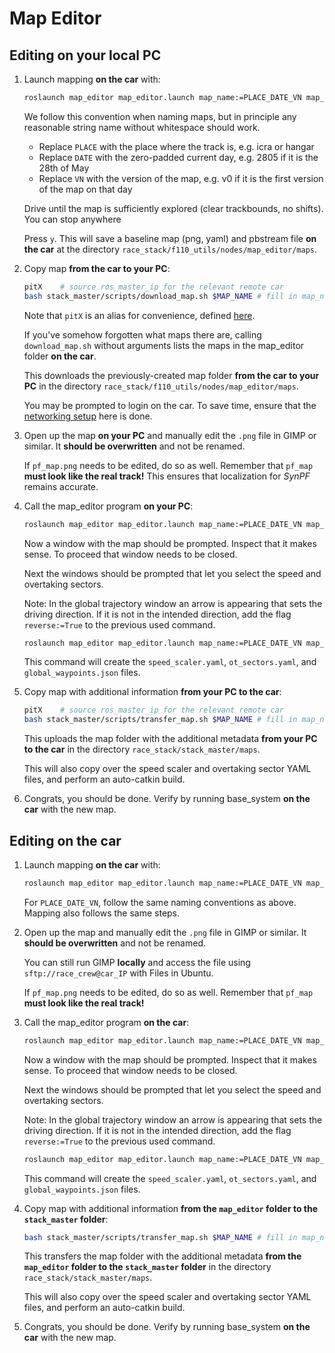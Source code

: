 # Map Editor

<!-- Mapping Workflow: ![pic](media/workflow.jpg) -->

## Editing on your local PC
1. Launch mapping **on the car** with:
    ```bash
    roslaunch map_editor map_editor.launch map_name:=PLACE_DATE_VN map_editor_mapping:=True
    ```
    We follow this convention when naming maps, but in principle any reasonable string name without whitespace should work.

    - Replace `PLACE` with the place where the track is, e.g. icra or hangar
    - Replace `DATE` with the zero-padded current day, e.g. 2805 if it is the 28th of May
    - Replace `VN` with the version of the map, e.g. v0 if it is the first version of the map on that day

    Drive until the map is sufficiently explored (clear trackbounds, no shifts). You can stop anywhere

    Press `y`. This will save a baseline map (png, yaml) and pbstream file **on the car** at the directory `race_stack/f110_utils/nodes/map_editor/maps`.

2. Copy map **from the car to your PC**:
    ```bash
    pitX    # source ros_master_ip for the relevant remote car
    bash stack_master/scripts/download_map.sh $MAP_NAME # fill in map_name accordingly
    ```
    Note that `pitX` is an alias for convenience, defined [here](https://git.ee.ethz.ch/pbl/research/f1tenth/race_stack/-/wikis/Pit-Starter-Usage).

    If you've somehow forgotten what maps there are, calling `download_map.sh` without arguments lists the maps in the map_editor folder **on the car**.

    This downloads the previously-created map folder **from the car to your PC** in the directory `race_stack/f110_utils/nodes/map_editor/maps`.

    You may be prompted to login on the car. To save time, ensure that the [networking setup](https://git.ee.ethz.ch/pbl/research/f1tenth/race_stack/-/blob/17e72aff548f39f0ca26c46148e3607fc2be411b/stack_master/checklists/Mapping.md) here is done.

3. Open up the map **on your PC** and manually edit the `.png` file in GIMP or similar. It **should be overwritten** and not be renamed.

    If `pf_map.png` needs to be edited, do so as well. Remember that `pf_map` **must look like the real track!** This ensures that localization for *SynPF* remains accurate.

4. Call the map_editor program **on your PC**:
    ```bash
    roslaunch map_editor map_editor.launch map_name:=PLACE_DATE_VN map_editor_mapping:=False
    ```

    Now a window with the map should be prompted. Inspect that it makes sense. To proceed that window needs to be closed.

    Next the windows should be prompted that let you select the speed and overtaking sectors.

    Note: In the global trajectory window an arrow is appearing that sets the driving direction. If it is not in the intended direction, add the flag `reverse:=True` to the previous used command.

    ```bash
    roslaunch map_editor map_editor.launch map_name:=PLACE_DATE_VN map_editor_mapping:=False reverse:=True
    ```

    This command will create the `speed_scaler.yaml`, `ot_sectors.yaml`, and `global_waypoints.json` files.

5. Copy map with additional information **from your PC to the car**:
    ```bash
    pitX    # source ros_master_ip for the relevant remote car
    bash stack_master/scripts/transfer_map.sh $MAP_NAME # fill in map_name accordingly
    ```
    This uploads the map folder with the additional metadata **from your PC to the car** in the directory `race_stack/stack_master/maps`.

    This will also copy over the speed scaler and overtaking sector YAML files, and perform an auto-catkin build.

6. Congrats, you should be done. Verify by running base_system **on the car** with the new map.

## Editing on the car

1. Launch mapping **on the car** with:
    ```bash
    roslaunch map_editor map_editor.launch map_name:=PLACE_DATE_VN map_editor_mapping:=True
    ```
    For `PLACE_DATE_VN`, follow the same naming conventions as above. Mapping also follows the same steps.

2. Open up the map and manually edit the `.png` file in GIMP or similar. It **should be overwritten** and not be renamed.

    You can still run GIMP **locally** and access the file using `sftp://race_crew@car_IP` with Files in Ubuntu.

    If `pf_map.png` needs to be edited, do so as well. Remember that `pf_map` **must look like the real track!**

3. Call the map_editor program **on the car**:
    ```bash
    roslaunch map_editor map_editor.launch map_name:=PLACE_DATE_VN map_editor_mapping:=False
    ```

    Now a window with the map should be prompted. Inspect that it makes sense. To proceed that window needs to be closed.

    Next the windows should be prompted that let you select the speed and overtaking sectors.

    Note: In the global trajectory window an arrow is appearing that sets the driving direction. If it is not in the intended direction, add the flag `reverse:=True` to the previous used command.

    ```bash
    roslaunch map_editor map_editor.launch map_name:=PLACE_DATE_VN map_editor_mapping:=False reverse:=True
    ```

    This command will create the `speed_scaler.yaml`, `ot_sectors.yaml`, and `global_waypoints.json` files.

4. Copy map with additional information **from the `map_editor` folder to the `stack_master` folder**:
    ```bash
    bash stack_master/scripts/transfer_map.sh $MAP_NAME # fill in map_name accordingly
    ```
    This transfers the map folder with the additional metadata **from the `map_editor` folder to the `stack_master` folder** in the directory `race_stack/stack_master/maps`.

    This will also copy over the speed scaler and overtaking sector YAML files, and perform an auto-catkin build.

5. Congrats, you should be done. Verify by running base_system **on the car** with the new map.
